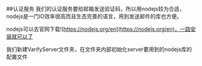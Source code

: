 ##认证服务
我们的认证服务要给邮箱发送验证码，所以用nodejs较为合适，nodejs是一门IO效率很高而且生态完善的语言，用到发送邮件的库也方便。

nodejs可以去官网下载![https://nodejs.org/en](https://nodejs.org/en)，一路安装就可以了

我们新建VarifyServer文件夹，在文件夹内部初始化server要用到的nodejs库的配置文件

